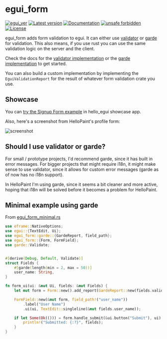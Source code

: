 # egui_form

[![egui_ver](https://img.shields.io/badge/egui-0.28.0-blue)](https://github.com/emilk/egui)
[![Latest version](https://img.shields.io/crates/v/egui_form.svg)](https://crates.io/crates/egui_form)
[![Documentation](https://docs.rs/egui_form/badge.svg)](https://docs.rs/egui_form)
[![unsafe forbidden](https://img.shields.io/badge/unsafe-forbidden-success.svg)](https://github.com/rust-secure-code/safety-dance/)
[![License](https://img.shields.io/crates/l/egui_form.svg)](https://crates.io/crates/egui_form)



[content]:<>


egui_form adds form validation to egui.
It can either use [validator](https://crates.io/crates/validator)
or [garde](https://crates.io/crates/garde) for validation.
This also means, if you use rust you can use the same validation logic
on the server and the client.

Check the docs for the [validator implementation](https://docs.rs/egui_form/latest/egui_form/validator/index.html)
or the [garde implementation](https://docs.rs/egui_form/latest/egui_form/garde/index.html)
to get started.

You can also build a custom implementation by implementing the `EguiValidationReport` for the result of whatever
form validation crate you use.

## Showcase

You can [try the Signup Form example](https://lucasmerlin.github.io/hello_egui/#/example/signup_form) in hello_egui
showcase app.

Also, here's a screenshot from HelloPaint's profile form:

![screenshot](https://github.com/lucasmerlin/hello_egui/blob/main/crates/egui_form/screenshot.png?raw=true)

## Should I use validator or garde?

For small / prototype projects, I'd recommend garde, since it has built in error messages.
For bigger projects that might require i18n, it might make sense to use validator,
since it allows for custom error messages (garde as of now has no i18n support).

In HelloPaint I'm using garde, since it seems a bit cleaner and more active, hoping
that i18n will be solved before it becomes a problem for HelloPaint.

## Minimal example using garde

From [egui_form_minimal.rs](https://github.com/lucasmerlin/hello_egui/blob/main/crates/egui_form/examples/egui_form_minimal.rs)

```rust
use eframe::NativeOptions;
use egui::{TextEdit, Ui};
use egui_form::garde::{GardeReport, field_path};
use egui_form::{Form, FormField};
use garde::Validate;


#[derive(Debug, Default, Validate)]
struct Fields {
    #[garde(length(min = 2, max = 50))]
    user_name: String,
}

fn form_ui(ui: &mut Ui, fields: &mut Fields) {
    let mut form = Form::new().add_report(GardeReport::new(fields.validate(&())));

    FormField::new(&mut form, field_path!("user_name"))
        .label("User Name")
        .ui(ui, TextEdit::singleline(&mut fields.user_name));

    if let Some(Ok(())) = form.handle_submit(&ui.button("Submit"), ui) {
        println!("Submitted: {:?}", fields);
    }
}
```